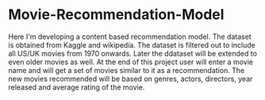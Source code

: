 # Movie-Recommendation-Model
Here I'm developing a content based recommendation model. The dataset is obtained from Kaggle and wikipedia. The dataset is filtered out to include all US/UK movies from 1970 onwards. Later the ddataset will be extended to even older movies as well.
At the end of this project user will enter a movie name and will get a set of movies similar to it as a recommendation.
The new movies recommended will be based on genres, actors, directors, year released and average rating of the movie.
